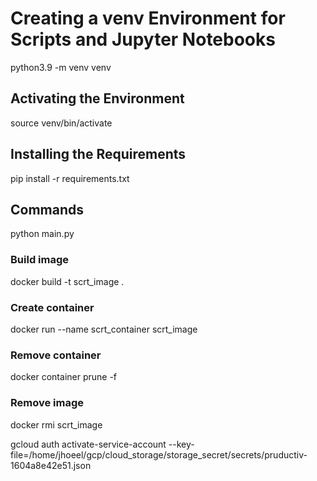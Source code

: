 # Creating a venv Environment for Scripts and Jupyter Notebooks
python3.9 -m venv venv

## Activating the Environment
source venv/bin/activate

## Installing the Requirements
pip install -r requirements.txt

## Commands
python main.py

### Build image
docker build -t scrt_image .

### Create container
docker run --name scrt_container scrt_image

### Remove container
docker container prune -f

### Remove image
docker rmi scrt_image


gcloud auth activate-service-account --key-file=/home/jhoeel/gcp/cloud_storage/storage_secret/secrets/pruductiv-1604a8e42e51.json